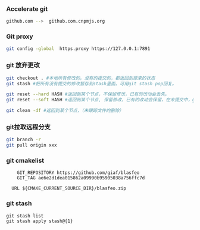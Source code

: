 ### Accelerate git

```bash
github.com -->  github.com.cnpmjs.org
```

### Git proxy

```bash
git config -global  https.proxy https://127.0.0.1:7891
```
### git 放弃更改
```bash
git checkout . #本地所有修改的。没有的提交的，都返回到原来的状态
git stash #把所有没有提交的修改暂存到stash里面。可用git stash pop回复。

git reset --hard HASH #返回到某个节点，不保留修改，已有的改动会丢失。
git reset --soft HASH #返回到某个节点, 保留修改，已有的改动会保留，在未提交中，git status或git diff可看。

git clean -df #返回到某个节点，（未跟踪文件的删除）
```

### git拉取远程分支
```bash
git branch -r
git pull origin xxx
```


### git cmakelist
```
	GIT_REPOSITORY https://github.com/giaf/blasfeo
	GIT_TAG ae6e2d1dea015862a09990b95905038a756ffc7d

  URL ${CMAKE_CURRENT_SOURCE_DIR}/blasfeo.zip
```

### git stash

```
git stash list
git stash apply stash@{1}
```
